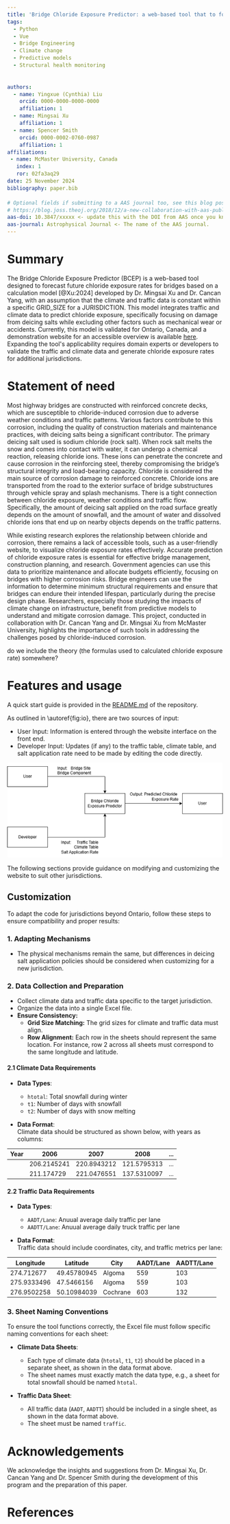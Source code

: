 ```yaml
---
title: 'Bridge Chloride Exposure Predictor: a web-based tool that to forecast the future chloride exposure rates for bridges'
tags:
  - Python
  - Vue
  - Bridge Engineering
  - Climate change
  - Predictive models
  - Structural health monitoring


authors:
  - name: Yingxue (Cynthia) Liu
    orcid: 0000-0000-0000-0000
    affiliation: 1
  - name: Mingsai Xu
    affiliation: 1
  - name: Spencer Smith
    orcid: 0000-0002-0760-0987
    affiliation: 1  
affiliations:
 - name: McMaster University, Canada
   index: 1
   ror: 02fa3aq29
date: 25 November 2024
bibliography: paper.bib

# Optional fields if submitting to a AAS journal too, see this blog post:
# https://blog.joss.theoj.org/2018/12/a-new-collaboration-with-aas-publishing
aas-doi: 10.3847/xxxxx <- update this with the DOI from AAS once you know it.
aas-journal: Astrophysical Journal <- The name of the AAS journal.
---
```



# Summary
The Bridge Chloride Exposure Predictor (BCEP) is a web-based tool designed to forecast future chloride exposure rates for bridges based on a calculation model [@Xu:2024] developed by Dr. Mingsai Xu and Dr. Cancan Yang, with an assumption that the climate and traffic data is constant within a specific GRID_SIZE for a JURISDICTION. This model integrates traffic and climate data to predict chloride exposure, specifically focusing on damage from deicing salts while excluding other factors such as mechanical wear or accidents. Currently, this model is validated for Ontario, Canada, and a demonstration website for an accessible overview is available [here](https://bcep.onrender.com/). Expanding the tool's applicability requires domain experts or developers to validate the traffic and climate data and generate chloride exposure rates for additional jurisdictions.


# Statement of need

Most highway bridges are constructed with reinforced concrete decks, which are susceptible to chloride-induced corrosion due to adverse weather conditions and traffic patterns. Various factors contribute to this corrosion, including the quality of construction materials and maintenance practices, with deicing salts being a significant contributor. The primary deicing salt used is sodium chloride (rock salt). When rock salt melts the snow and comes into contact with water, it can undergo a chemical reaction, releasing chloride ions. These ions can penetrate the concrete and cause corrosion in the reinforcing steel, thereby compromising the bridge’s structural integrity and load-bearing capacity. Chloride is considered the main source of corrosion damage to reinforced concrete. Chloride ions are transported from the road to the exterior surface of bridge substructures through vehicle spray and splash mechanisms. There is a tight connection between chloride exposure, weather conditions and traffic flow. Specifically, the amount of deicing salt applied on the road surface greatly depends on the amount of snowfall, and the amount of water and dissolved chloride ions that end up on nearby objects depends on the traffic patterns. 

While existing research explores the relationship between chloride and corrosion, there remains a lack of accessible tools, such as a user-friendly website, to visualize chloride exposure rates effectively. Accurate prediction of chloride exposure rates is essential for effective bridge management, construction planning, and research. Government agencies can use this data to prioritize maintenance and allocate budgets efficiently, focusing on bridges with higher corrosion risks. Bridge engineers can use the information to determine minimum structural requirements and ensure that bridges can endure their intended lifespan, particularly during the precise design phase. Researchers, especially those studying the impacts of climate change on infrastructure, benefit from predictive models to understand and mitigate corrosion damage. This project, conducted in collaboration with Dr. Cancan Yang and Dr. Mingsai Xu from McMaster University, highlights the importance of such tools in addressing the challenges posed by chloride-induced corrosion.


do we include the theory (the formulas used to calculated chloride exposure rate) somewhere?

# Features and usage

A quick start guide is provided in the [README.md](https://github.com/CynthiaLiu0805/BridgeCorrosion/blob/main/README.md) of the repository. 

As outlined in \autoref{fig:io}, there are two sources of input:

- User Input: Information is entered through the website interface on the front end.
- Developer Input: Updates (if any) to the traffic table, climate table, and salt application rate need to be made by editing the code directly.

<div align="center">

![Input and Output of BCEP.\label{fig:io}](img/inputoutput.png)

</div>
The following sections provide guidance on modifying and customizing the website to suit other jurisdictions.

## Customization
To adapt the code for jurisdictions beyond Ontario, follow these steps to ensure compatibility and proper results:  

### 1. Adapting Mechanisms  
- The physical mechanisms remain the same, but differences in deicing salt application policies should be considered when customizing for a new jurisdiction.  

### 2. Data Collection and Preparation  
- Collect climate data and traffic data specific to the target jurisdiction.  
- Organize the data into a single Excel file.  
- **Ensure Consistency:**  
   - **Grid Size Matching:** The grid sizes for climate and traffic data must align.  
   - **Row Alignment:** Each row in the sheets should represent the same location. For instance, row 2 across all sheets must correspond to the same longitude and latitude.  

#### 2.1 Climate Data Requirements
- **Data Types**:
  - `htotal`: Total snowfall during winter
  - `t1`: Number of days with snowfall
  - `t2`: Number of days with snow melting

- **Data Format**:  
  Climate data should be structured as shown below, with years as columns:

<div align="center">

| Year  | 2006        | 2007        | 2008        | ...         |
|-------|-------------|-------------|-------------|-------------|
|       | 206.2145241 | 220.8943212 | 121.5795313 | ...         |
|       | 211.174729  | 221.0476551 | 137.5310097 | ...         |

</div>

#### 2.2 Traffic Data Requirements
- **Data Types**:
  - `AADT/Lane`: Anuual average daily traffic per lane
  - `AADTT/Lane`: Anuual average daily truck traffic per lane

- **Data Format**:  
Traffic data should include coordinates, city, and traffic metrics per lane:

<div align="center">

| Longitude   | Latitude     | City     | AADT/Lane | AADTT/Lane |
|-------------|--------------|----------|-----------|------------|
| 274.712677  | 49.45780945  | Algoma   | 559       | 103        |
| 275.9333496 | 47.5466156   | Algoma   | 559       | 103        |
| 276.9502258 | 50.10984039  | Cochrane | 603       | 132        |

</div>

### 3. Sheet Naming Conventions
To ensure the tool functions correctly, the Excel file must follow specific naming conventions for each sheet:

- **Climate Data Sheets**:  
  - Each type of climate data (`htotal`, `t1`, `t2`) should be placed in a separate sheet, as shown in the data format above.
  - The sheet names must exactly match the data type, e.g., a sheet for total snowfall should be named `htotal`.

- **Traffic Data Sheet**:  
  - All traffic data (`AADT`, `AADTT`) should be included in a single sheet, as shown in the data format above.
  - The sheet must be named `traffic`.


# Acknowledgements
We acknowledge the insights and suggestions from Dr. Mingsai Xu, Dr. Cancan Yang and Dr. Spencer Smith during the development of this program and the preparation of this paper.

# References
